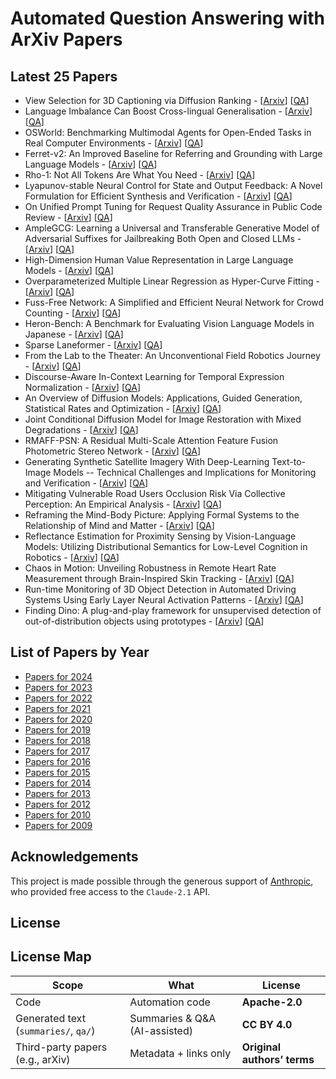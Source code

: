 # Automated Question Answering with ArXiv Papers

## Latest 25 Papers
- View Selection for 3D Captioning via Diffusion Ranking - [[Arxiv](https://arxiv.org/abs/2404.07984)] [[QA](https://github.com/taesiri/ArXivQA/blob/main/papers/2404.07984.md)]
- Language Imbalance Can Boost Cross-lingual Generalisation - [[Arxiv](https://arxiv.org/abs/2404.07982)] [[QA](https://github.com/taesiri/ArXivQA/blob/main/papers/2404.07982.md)]
- OSWorld: Benchmarking Multimodal Agents for Open-Ended Tasks in Real
  Computer Environments - [[Arxiv](https://arxiv.org/abs/2404.07972)] [[QA](https://github.com/taesiri/ArXivQA/blob/main/papers/2404.07972.md)]
- Ferret-v2: An Improved Baseline for Referring and Grounding with Large
  Language Models - [[Arxiv](https://arxiv.org/abs/2404.07973)] [[QA](https://github.com/taesiri/ArXivQA/blob/main/papers/2404.07973.md)]
- Rho-1: Not All Tokens Are What You Need - [[Arxiv](https://arxiv.org/abs/2404.07965)] [[QA](https://github.com/taesiri/ArXivQA/blob/main/papers/2404.07965.md)]
- Lyapunov-stable Neural Control for State and Output Feedback: A Novel
  Formulation for Efficient Synthesis and Verification - [[Arxiv](https://arxiv.org/abs/2404.07956)] [[QA](https://github.com/taesiri/ArXivQA/blob/main/papers/2404.07956.md)]
- On Unified Prompt Tuning for Request Quality Assurance in Public Code
  Review - [[Arxiv](https://arxiv.org/abs/2404.07942)] [[QA](https://github.com/taesiri/ArXivQA/blob/main/papers/2404.07942.md)]
- AmpleGCG: Learning a Universal and Transferable Generative Model of
  Adversarial Suffixes for Jailbreaking Both Open and Closed LLMs - [[Arxiv](https://arxiv.org/abs/2404.07921)] [[QA](https://github.com/taesiri/ArXivQA/blob/main/papers/2404.07921.md)]
- High-Dimension Human Value Representation in Large Language Models - [[Arxiv](https://arxiv.org/abs/2404.07900)] [[QA](https://github.com/taesiri/ArXivQA/blob/main/papers/2404.07900.md)]
- Overparameterized Multiple Linear Regression as Hyper-Curve Fitting - [[Arxiv](https://arxiv.org/abs/2404.07849)] [[QA](https://github.com/taesiri/ArXivQA/blob/main/papers/2404.07849.md)]
- Fuss-Free Network: A Simplified and Efficient Neural Network for Crowd
  Counting - [[Arxiv](https://arxiv.org/abs/2404.07847)] [[QA](https://github.com/taesiri/ArXivQA/blob/main/papers/2404.07847.md)]
- Heron-Bench: A Benchmark for Evaluating Vision Language Models in
  Japanese - [[Arxiv](https://arxiv.org/abs/2404.07824)] [[QA](https://github.com/taesiri/ArXivQA/blob/main/papers/2404.07824.md)]
- Sparse Laneformer - [[Arxiv](https://arxiv.org/abs/2404.07821)] [[QA](https://github.com/taesiri/ArXivQA/blob/main/papers/2404.07821.md)]
- From the Lab to the Theater: An Unconventional Field Robotics Journey - [[Arxiv](https://arxiv.org/abs/2404.07795)] [[QA](https://github.com/taesiri/ArXivQA/blob/main/papers/2404.07795.md)]
- Discourse-Aware In-Context Learning for Temporal Expression
  Normalization - [[Arxiv](https://arxiv.org/abs/2404.07775)] [[QA](https://github.com/taesiri/ArXivQA/blob/main/papers/2404.07775.md)]
- An Overview of Diffusion Models: Applications, Guided Generation,
  Statistical Rates and Optimization - [[Arxiv](https://arxiv.org/abs/2404.07771)] [[QA](https://github.com/taesiri/ArXivQA/blob/main/papers/2404.07771.md)]
- Joint Conditional Diffusion Model for Image Restoration with Mixed
  Degradations - [[Arxiv](https://arxiv.org/abs/2404.07770)] [[QA](https://github.com/taesiri/ArXivQA/blob/main/papers/2404.07770.md)]
- RMAFF-PSN: A Residual Multi-Scale Attention Feature Fusion Photometric
  Stereo Network - [[Arxiv](https://arxiv.org/abs/2404.07766)] [[QA](https://github.com/taesiri/ArXivQA/blob/main/papers/2404.07766.md)]
- Generating Synthetic Satellite Imagery With Deep-Learning Text-to-Image
  Models -- Technical Challenges and Implications for Monitoring and
  Verification - [[Arxiv](https://arxiv.org/abs/2404.07754)] [[QA](https://github.com/taesiri/ArXivQA/blob/main/papers/2404.07754.md)]
- Mitigating Vulnerable Road Users Occlusion Risk Via Collective
  Perception: An Empirical Analysis - [[Arxiv](https://arxiv.org/abs/2404.07753)] [[QA](https://github.com/taesiri/ArXivQA/blob/main/papers/2404.07753.md)]
- Reframing the Mind-Body Picture: Applying Formal Systems to the
  Relationship of Mind and Matter - [[Arxiv](https://arxiv.org/abs/2404.07719)] [[QA](https://github.com/taesiri/ArXivQA/blob/main/papers/2404.07719.md)]
- Reflectance Estimation for Proximity Sensing by Vision-Language Models:
  Utilizing Distributional Semantics for Low-Level Cognition in Robotics - [[Arxiv](https://arxiv.org/abs/2404.07717)] [[QA](https://github.com/taesiri/ArXivQA/blob/main/papers/2404.07717.md)]
- Chaos in Motion: Unveiling Robustness in Remote Heart Rate Measurement
  through Brain-Inspired Skin Tracking - [[Arxiv](https://arxiv.org/abs/2404.07687)] [[QA](https://github.com/taesiri/ArXivQA/blob/main/papers/2404.07687.md)]
- Run-time Monitoring of 3D Object Detection in Automated Driving Systems
  Using Early Layer Neural Activation Patterns - [[Arxiv](https://arxiv.org/abs/2404.07685)] [[QA](https://github.com/taesiri/ArXivQA/blob/main/papers/2404.07685.md)]
- Finding Dino: A plug-and-play framework for unsupervised detection of
  out-of-distribution objects using prototypes - [[Arxiv](https://arxiv.org/abs/2404.07664)] [[QA](https://github.com/taesiri/ArXivQA/blob/main/papers/2404.07664.md)]

## List of Papers by Year
- [Papers for 2024](https://github.com/taesiri/ArXivQA/blob/main/Papers-2024.md)
- [Papers for 2023](https://github.com/taesiri/ArXivQA/blob/main/Papers-2023.md)
- [Papers for 2022](https://github.com/taesiri/ArXivQA/blob/main/Papers-2022.md)
- [Papers for 2021](https://github.com/taesiri/ArXivQA/blob/main/Papers-2021.md)
- [Papers for 2020](https://github.com/taesiri/ArXivQA/blob/main/Papers-2020.md)
- [Papers for 2019](https://github.com/taesiri/ArXivQA/blob/main/Papers-2019.md)
- [Papers for 2018](https://github.com/taesiri/ArXivQA/blob/main/Papers-2018.md)
- [Papers for 2017](https://github.com/taesiri/ArXivQA/blob/main/Papers-2017.md)
- [Papers for 2016](https://github.com/taesiri/ArXivQA/blob/main/Papers-2016.md)
- [Papers for 2015](https://github.com/taesiri/ArXivQA/blob/main/Papers-2015.md)
- [Papers for 2014](https://github.com/taesiri/ArXivQA/blob/main/Papers-2014.md)
- [Papers for 2013](https://github.com/taesiri/ArXivQA/blob/main/Papers-2013.md)
- [Papers for 2012](https://github.com/taesiri/ArXivQA/blob/main/Papers-2012.md)
- [Papers for 2010](https://github.com/taesiri/ArXivQA/blob/main/Papers-2010.md)
- [Papers for 2009](https://github.com/taesiri/ArXivQA/blob/main/Papers-2009.md)

## Acknowledgements
This project is made possible through the generous support of [Anthropic](https://www.anthropic.com/), who provided free access to the `Claude-2.1` API.

## License

## License Map

| Scope | What | License |
| --- | --- | --- |
| Code | Automation code | **Apache-2.0** |
| Generated text (`summaries/`, `qa/`) | Summaries & Q&A (AI-assisted) | **CC BY 4.0** |
| Third-party papers (e.g., arXiv) | Metadata + links only | **Original authors’ terms** |
